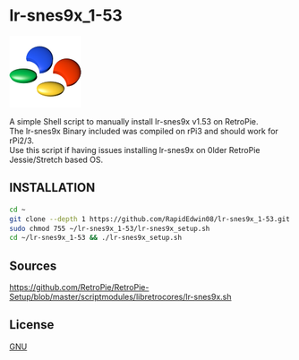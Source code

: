 # lr-snes9x_1-53
![snes9x.png](https://raw.githubusercontent.com/RapidEdwin08/lr-snes9x_1-53/main/snes9x.png )  

A simple Shell script to manually install lr-snes9x v1.53 on RetroPie.  
The lr-snes9x Binary included was compiled on rPi3 and should work for rPi2/3.  
Use this script if having issues installing lr-snes9x on 0lder RetroPie Jessie/Stretch based OS.  

## INSTALLATION
```bash
cd ~
git clone --depth 1 https://github.com/RapidEdwin08/lr-snes9x_1-53.git
sudo chmod 755 ~/lr-snes9x_1-53/lr-snes9x_setup.sh
cd ~/lr-snes9x_1-53 && ./lr-snes9x_setup.sh
```

## Sources
https://github.com/RetroPie/RetroPie-Setup/blob/master/scriptmodules/libretrocores/lr-snes9x.sh

## License
[GNU](https://www.gnu.org/licenses/gpl-3.0.en.html)
